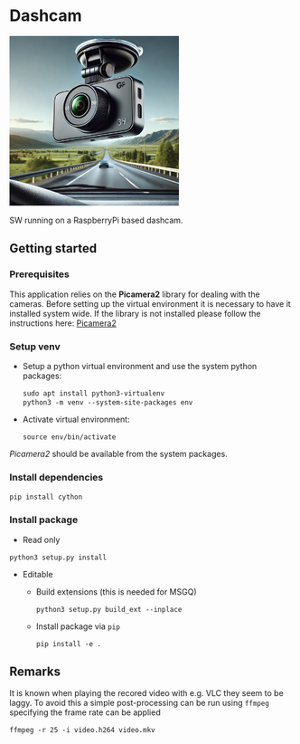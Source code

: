 # Dashcam

<img src="img/dashcam.png" alt="Dashcam" width="300">

SW running on a RaspberryPi based dashcam.

## Getting started

### Prerequisites

This application relies on the **Picamera2** library for dealing with the cameras. Before setting up the virtual environment it is necessary to have it installed system wide. If the library is not installed please follow the instructions here: [Picamera2](https://github.com/raspberrypi/picamera2)

### Setup venv

* Setup a python virtual environment and use the system python packages:
    ```
    sudo apt install python3-virtualenv
    python3 -m venv --system-site-packages env
    ```

* Activate virtual environment:
    ```
    source env/bin/activate
    ```

*Picamera2* should be available from the system packages.

### Install dependencies
```
pip install cython
```

### Install package

* Read only
```
python3 setup.py install
```

* Editable
  * Build extensions (this is needed for MSGQ)
    ```
    python3 setup.py build_ext --inplace
    ```

  * Install package via `pip`
    ```
    pip install -e .
    ```

## Remarks

It is known when playing the recored video with e.g. VLC they seem to be laggy. To avoid this a simple post-processing can be run using `ffmpeg` specifying the frame rate can be applied
```
ffmpeg -r 25 -i video.h264 video.mkv
```
